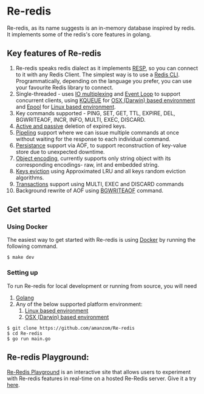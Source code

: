 Re-redis
===

Re-redis, as its name suggests is an in-memory database inspired by redis. It implements some of the redis's core features in golang.

## Key features of Re-redis
1. Re-redis speaks redis dialect as it implements [RESP](https://redis.io/docs/latest/develop/reference/protocol-spec/), so you can connect to it with any Redis Client. The simplest way is to use a [Redis CLI](https://redis.io/docs/manual/cli/). Programmatically, depending on the language you prefer, you can use your favourite Redis library to connect.
2. Single-threaded - uses [IO multiplexing](https://wiki.c2.com/?IoMultiplexing) and [Event Loop](https://en.wikipedia.org/wiki/Event_loop) to support concurrent clients, using [KQUEUE](https://man.freebsd.org/cgi/man.cgi?kqueue) for [OSX (Darwin) based environment](https://en.wikipedia.org/wiki/MacOS) and [Epool](https://en.wikipedia.org/wiki/Epoll#:~:text=epoll%20is%20a%20Linux%20kernel,45%20of%20the%20Linux%20kernel.) for  [Linux based environment](https://en.wikipedia.org/wiki/Comparison_of_Linux_distributions).
3. Key commands supported - PING, SET, GET, TTL, EXPIRE, DEL, BGWRITEAOF, INCR, INFO, MULTI, EXEC, DISCARD.
4. [Active and passive](https://redis.io/docs/latest/commands/expire/#:~:text=How%20Redis%20expires%20keys,will%20never%20be%20accessed%20again.) deletion of expired keys.
5. [Pipeling](https://redis.io/docs/latest/develop/use/pipelining/) support where we can issue multiple commands at once without waiting for the response to each individual command.
6. [Persistance](https://redis.io/docs/latest/operate/oss_and_stack/management/persistence/) support via AOF, to support reconstruction of key-value store due to unexpected downtime.
7. [Object encoding](https://redis.io/docs/latest/commands/object-encoding/), currently supports only string object with its corresponding encodings- raw, int and embedded string.
8. [Keys eviction](https://redis.io/docs/latest/develop/reference/eviction/) using Approximated LRU and all keys random eviction algorithms.
9. [Transactions](https://redis.io/docs/latest/develop/interact/transactions/) support using MULTI, EXEC and DISCARD commands
10. Background rewrite of AOF using [BGWRITEAOF](https://redis.io/docs/latest/commands/bgrewriteaof/) command.

## Get started

### Using Docker

The easiest way to get started with Re-redis is using [Docker](https://www.docker.com/) by running the following command.

```
$ make dev
```

### Setting up

To run Re-redis for local development or running from source, you will need

1. [Golang](https://go.dev/)
2. Any of the below supported platform environment:
    1. [Linux based environment](https://en.wikipedia.org/wiki/Comparison_of_Linux_distributions)
    2. [OSX (Darwin) based environment](https://en.wikipedia.org/wiki/MacOS)

```
$ git clone https://github.com/amanzom/Re-redis
$ cd Re-redis
$ go run main.go
```

## Re-redis Playground:
[Re-Redis Playground](http://15.207.107.93:8083/) is an interactive site that allows users to experiment with Re-redis features in real-time on a hosted Re-Redis server.
Give it a try [here](http://15.207.107.93:8083/).
